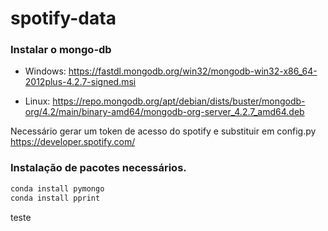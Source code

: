 # spotify-data

### Instalar o mongo-db
- Windows:
https://fastdl.mongodb.org/win32/mongodb-win32-x86_64-2012plus-4.2.7-signed.msi

- Linux:
https://repo.mongodb.org/apt/debian/dists/buster/mongodb-org/4.2/main/binary-amd64/mongodb-org-server_4.2.7_amd64.deb

Necessário gerar um token de acesso do spotify e substituir em config.py
https://developer.spotify.com/

### Instalação de pacotes necessários.

```bash
conda install pymongo
conda install pprint
```

teste
